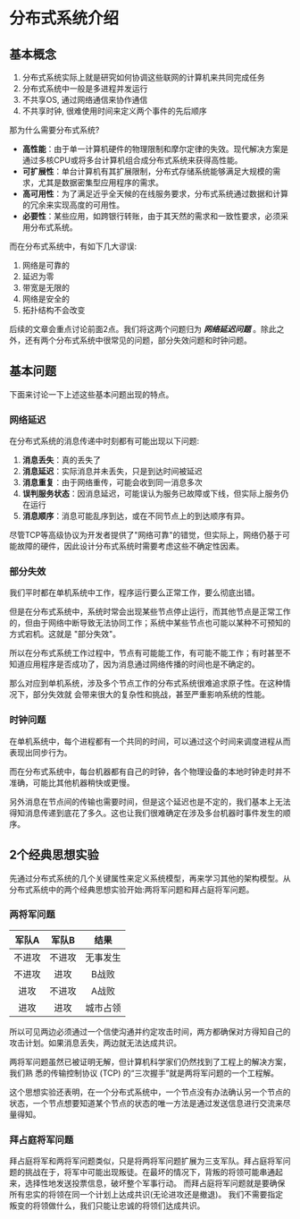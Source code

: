# 分布式系统介绍

## 基本概念

1. 分布式系统实际上就是研究如何协调这些联网的计算机来共同完成任务
2. 分布式系统中一般是多进程并发运行
3. 不共享OS, 通过网络通信来协作通信
4. 不共享时钟, 很难使用时间来定义两个事件的先后顺序

那为什么需要分布式系统?

- **高性能**：由于单一计算机硬件的物理限制和摩尔定律的失效。现代解决方案是通过多核CPU或将多台计算机组合成分布式系统来获得高性能。
- **可扩展性**：单台计算机有其扩展限制，分布式存储系统能够满足大规模的需求，尤其是数据密集型应用程序的需求。
- **高可用性**：为了满足近乎全天候的在线服务要求，分布式系统通过数据和计算的冗余来实现高度的可用性。
- **必要性**：某些应用，如跨银行转账，由于其天然的需求和一致性要求，必须采用分布式系统。

而在分布式系统中，有如下几大谬误:

1. 网络是可靠的
2. 延迟为零
3. 带宽是无限的
4. 网络是安全的
5. 拓扑结构不会改变

后续的文章会重点讨论前面2点。我们将这两个问题归为 ***网络延迟问题*** 。除此之外，还有两个分布式系统中很常见的问题，部分失效问题和时钟问题。

## 基本问题

下面来讨论一下上述这些基本问题出现的特点。

### 网络延迟

在分布式系统的消息传递中时刻都有可能出现以下问题:

1. **消息丢失**：真的丢失了
2. **消息延迟**：实际消息并未丢失，只是到达时间被延迟
3. **消息重复**：由于网络重传，可能会收到同一消息多次
4. **误判服务状态**：因消息延迟，可能误认为服务已故障或下线，但实际上服务仍在运行
5. **消息顺序**：消息可能乱序到达，或在不同节点上的到达顺序有异。

尽管TCP等高级协议为开发者提供了"网络可靠"的错觉，但实际上，网络仍基于可能故障的硬件，因此设计分布式系统时需要考虑这些不确定性因素。

### 部分失效

我们平时都在单机系统中工作，程序运行要么正常工作，要么彻底出错。

但是在分布式系统中，系统时常会出现某些节点停止运行，而其他节点是正常工作的，但由于网络中断导致无法协同工作；系统中某些节点也可能以某种不可预知的方式宕机。这就是 "部分失效"。

所以在分布式系统工作过程中，节点有可能能工作，有可能不能工作；有时甚至不知道应用程序是否成功了，因为消息通过网络传播的时间也是不确定的。

那么对应到单机系统，涉及多个节点工作的分布式系统很难追求原子性。在这种情况下，部分失效就 会带来很大的复杂性和挑战，甚至严重影响系统的性能。

### 时钟问题

在单机系统中，每个进程都有一个共同的时间，可以通过这个时间来调度进程从而表现出同步行为。

而在分布式系统中，每台机器都有自己的时钟，各个物理设备的本地时钟走时并不准确，可能比其他机器稍快或更慢。

另外消息在节点间的传输也需要时间，但是这个延迟也是不定的，我们基本上无法得知消息传递到底花了多久。这也让我们很难确定在涉及多台机器时事件发生的顺序。

## 2个经典思想实验

先通过分布式系统的几个关键属性来定义系统模型，再来学习其他的架构模型。从分布式系统中的两个经典思想实验开始:两将军问题和拜占庭将军问题。

### 两将军问题

| 军队A  | 军队B  |   结果   |
| :----: | :----: | :------: |
| 不进攻 | 不进攻 | 无事发生 |
| 不进攻 |  进攻  |  B战败   |
|  进攻  | 不进攻 |  A战败   |
|  进攻  |  进攻  | 城市占领 |

所以可见两边必须通过一个信使沟通并约定攻击时间，两方都确保对方得知自己的攻击计划。如果消息丢失，两边就无法达成共识。

两将军问题虽然已被证明无解，但计算机科学家们仍然找到了工程上的解决方案，我们熟 悉的传输控制协议 (TCP) 的“三次握手”就是两将军问题的一个工程解。

这个思想实验还表明，在一个分布式系统中，一个节点没有办法确认另一个节点的状态，一个节点想要知道某个节点的状态的唯一方法是通过发送信息进行交流来尽量得知。

### 拜占庭将军问题

拜占庭将军和两将军问题类似，只是将两将军问题扩展为三支军队。拜占庭将军问题的挑战在于，将军中可能出现叛徒。在最坏的情况下，背叛的将领可能串通起来，选择性地发送投票信息，破坏整个军事行动。 而拜占庭将军问题就是要确保所有忠实的将领在同一个计划上达成共识(无论进攻还是撤退)。 我们不需要指定叛变的将领做什么，我们只能让忠诚的将领们达成共识。



